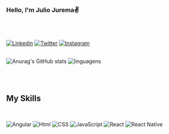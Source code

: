 ### Hello, I'm Julio Jurema✌️
</br>
</br>

[![Linkedin](https://img.shields.io/badge/LinkedIn-0077B5?style=for-the-badge&logo=linkedin&logoColor=white)](https://www.linkedin.com/in/julio-jurema-6499a7210/)
[![Twitter](https://img.shields.io/badge/Twitter-1DA1F2?style=for-the-badge&logo=twitter&logoColor=white)](https://twitter.com/Dev_julioo)
[![Instagram](https://img.shields.io/badge/Instagram-E4405F?style=for-the-badge&logo=instagram&logoColor=white)](https://www.instagram.com/julio_j.s/)
</br>
</br>

![Anurag's GitHub stats](https://github-readme-stats.vercel.app/api?username=JulioJurema&show_icons=true&theme=highcontrast)
![linguagens](https://github-readme-stats.vercel.app/api/top-langs/?username=juliojurema&theme=blue-green)


</br>
</br>

## My Skills
</br>

![Angular](https://img.shields.io/badge/Angular-DD0031?style=for-the-badge&logo=angular&logoColor=white)
![Html](https://img.shields.io/badge/HTML5-E34F26?style=for-the-badge&logo=html5&logoColor=white)
![CSS](https://img.shields.io/badge/CSS3-1572B6?style=for-the-badge&logo=css3&logoColor=white)
![JavaScript](https://img.shields.io/badge/JavaScript-323330?style=for-the-badge&logo=javascript&logoColor=F7DF1E)
![React](https://img.shields.io/badge/React-20232A?style=for-the-badge&logo=react&logoColor=61DAFB)
![React Native](https://img.shields.io/badge/React_Native-20232A?style=for-the-badge&logo=react&logoColor=61DAFB)

